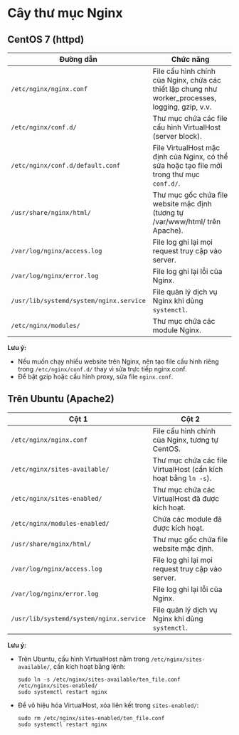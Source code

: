# Cây thư mục Nginx

## CentOS 7 (httpd)

| Đường dẫn | Chức năng |
|-----------|-------------|
| `/etc/nginx/nginx.conf` | File cấu hình chính của Nginx, chứa các thiết lập chung như worker_processes, logging, gzip, v.v. |
| `/etc/nginx/conf.d/` | Thư mục chứa các file cấu hình VirtualHost (server block). |
| `/etc/nginx/conf.d/default.conf` | File VirtualHost mặc định của Nginx, có thể sửa hoặc tạo file mới trong thư mục `conf.d/`. |
| `/usr/share/nginx/html/` | Thư mục gốc chứa file website mặc định (tương tự /var/www/html/ trên Apache). |
| `/var/log/nginx/access.log` | File log ghi lại mọi request truy cập vào server. |
| `/var/log/nginx/error.log` | 	File log ghi lại lỗi của Nginx. |
| `/usr/lib/systemd/system/nginx.service` | File quản lý dịch vụ Nginx khi dùng `systemctl`. |
| `/etc/nginx/modules/` | Thư mục chứa các module Nginx. |

**Lưu ý:**

- Nếu muốn chạy nhiều website trên Nginx, nên tạo file cấu hình riêng trong `/etc/nginx/conf.d/` thay vì sửa trực tiếp nginx.conf.
- Để bật gzip hoặc cấu hình proxy, sửa file `nginx.conf`.

## Trên Ubuntu (Apache2)

| Cột 1 | Cột 2 |
|-----------|-------------|
| `/etc/nginx/nginx.conf` | File cấu hình chính của Nginx, tương tự CentOS. |
| `/etc/nginx/sites-available/` | Thư mục chứa các file VirtualHost (cần kích hoạt bằng `ln -s`). |
| `/etc/nginx/sites-enabled/` | Thư mục chứa các VirtualHost đã được kích hoạt. |
| `/etc/nginx/modules-enabled/` | Chứa các module đã được kích hoạt. |
| `/usr/share/nginx/html/` | Thư mục gốc chứa file website mặc định. |
| `/var/log/nginx/access.log` | File log ghi lại mọi request truy cập vào server. |
| `/var/log/nginx/error.log` | File log ghi lại lỗi của Nginx. |
| `/usr/lib/systemd/system/nginx.service` | File quản lý dịch vụ Nginx khi dùng `systemctl`. |

**Lưu ý:**

- Trên Ubuntu, cấu hình VirtualHost nằm trong `/etc/nginx/sites-available/`, cần kích hoạt bằng lệnh:

    ```plaintext
    sudo ln -s /etc/nginx/sites-available/ten_file.conf /etc/nginx/sites-enabled/
    sudo systemctl restart nginx
    ```

- Để vô hiệu hóa VirtualHost, xóa liên kết trong `sites-enabled/`:

    ```plaintext
    sudo rm /etc/nginx/sites-enabled/ten_file.conf
    sudo systemctl restart nginx
    ```
